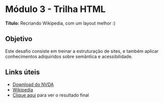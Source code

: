 # Módulo 3 - Trilha HTML

**Título:** Recriando Wikipedia, com um layout melhor :)

## Objetivo
Este desafio consiste em treinar a estruturação de sites, e também aplicar conhecimentos adiquiridos sobre semântica e acessibilidade.

## Links úteis
- [Download do NVDA](https://www.nvaccess.org/download/)
- [Wikipedia](https://pt.wikipedia.org/)
- [Clique aqui](https://dmendescruz.github.io/trilha-html-modulo-3/) para ver o resultado final


